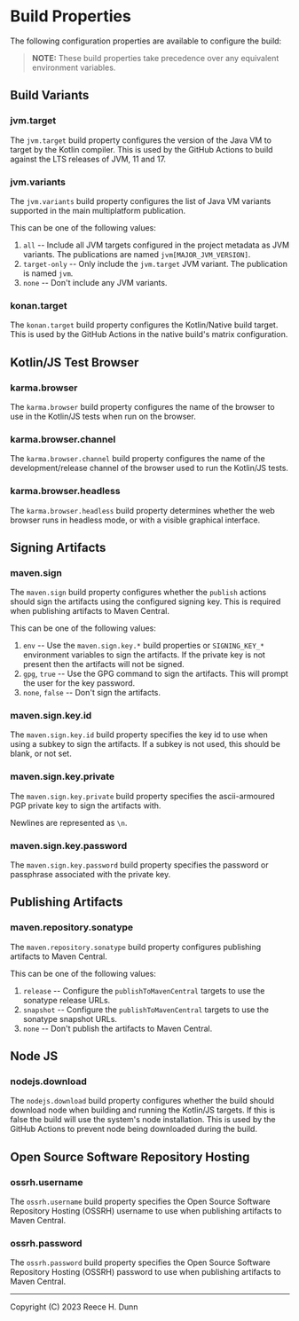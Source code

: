 # Build Properties
The following configuration properties are available to configure the build:

> __NOTE:__ These build properties take precedence over any equivalent
> environment variables.

## Build Variants

### jvm.target
The `jvm.target` build property configures the version of the Java VM to target
by the Kotlin compiler. This is used by the GitHub Actions to build against the
LTS releases of JVM, 11 and 17.

### jvm.variants
The `jvm.variants` build property configures the list of Java VM variants
supported in the main multiplatform publication.

This can be one of the following values:
1. `all` -- Include all JVM targets configured in the project metadata as
   JVM variants. The publications are named `jvm[MAJOR_JVM_VERSION]`.
2. `target-only` -- Only include the `jvm.target` JVM variant. The publication
   is named `jvm`.
3. `none` -- Don't include any JVM variants.

### konan.target
The `konan.target` build property configures the Kotlin/Native build target.
This is used by the GitHub Actions in the native build's matrix configuration.

## Kotlin/JS Test Browser

### karma.browser
The `karma.browser` build property configures the name of the browser to use in
the Kotlin/JS tests when run on the browser.

### karma.browser.channel
The `karma.browser.channel` build property configures the name of the
development/release channel of the browser used to run the Kotlin/JS tests.

### karma.browser.headless
The `karma.browser.headless` build property determines whether the web browser
runs in headless mode, or with a visible graphical interface.

## Signing Artifacts

### maven.sign
The `maven.sign` build property configures whether the `publish` actions should
sign the artifacts using the configured signing key. This is required when
publishing artifacts to Maven Central.

This can be one of the following values:
1. `env` -- Use the `maven.sign.key.*` build properties or `SIGNING_KEY_*`
   environment variables to sign the artifacts. If the private key is not
   present then the artifacts will not be signed.
2. `gpg`, `true` -- Use the GPG command to sign the artifacts. This will prompt
   the user for the key password.
3. `none`, `false` -- Don't sign the artifacts.

### maven.sign.key.id
The `maven.sign.key.id` build property specifies the key id to use when using
a subkey to sign the artifacts. If a subkey is not used, this should be blank,
or not set.

### maven.sign.key.private
The `maven.sign.key.private` build property specifies the ascii-armoured PGP
private key to sign the artifacts with.

Newlines are represented as `\n`.

### maven.sign.key.password
The `maven.sign.key.password` build property specifies the password or
passphrase associated with the private key.

## Publishing Artifacts

### maven.repository.sonatype
The `maven.repository.sonatype` build property configures publishing artifacts
to Maven Central.

This can be one of the following values:
1. `release` -- Configure the `publishToMavenCentral` targets to use the
   sonatype release URLs.
2. `snapshot` -- Configure the `publishToMavenCentral` targets to use the
   sonatype snapshot URLs.
3. `none` -- Don't publish the artifacts to Maven Central.

## Node JS

### nodejs.download
The `nodejs.download` build property configures whether the build should
download node when building and running the Kotlin/JS targets. If this is false
the build will use the system's node installation. This is used by the GitHub
Actions to prevent node being downloaded during the build.

## Open Source Software Repository Hosting

### ossrh.username
The `ossrh.username` build property specifies the Open Source Software
Repository Hosting (OSSRH) username to use when publishing artifacts to Maven
Central.

### ossrh.password
The `ossrh.password` build property specifies the Open Source Software
Repository Hosting (OSSRH) password to use when publishing artifacts to Maven
Central.

---
Copyright (C) 2023 Reece H. Dunn
